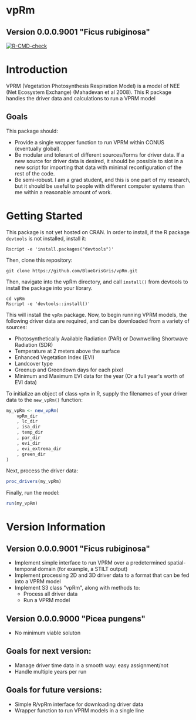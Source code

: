 # vpRm
## Version 0.0.0.9001 "Ficus rubiginosa"

<!-- badges: start -->
[![R-CMD-check](https://github.com/BlueGrisGris/vpRm/workflows/R-CMD-check/badge.svg)](https://github.com/BlueGrisGris/vpRm/actions)
<!-- badges: end -->

# Introduction

VPRM (Vegetation Photosynthesis Respiration Model) is a model of NEE (Net Ecosystem Exchange) (Mahadevan et al 2008).  This R package handles the driver data and calculations to run a VPRM model

## Goals
This package should:
- Provide a single wrapper function to run VPRM within CONUS (eventually global).
- Be modular and tolerant of different sources/forms for driver data.  If a new source for driver data is desired, it should be possible to slot in a new script for importing that data with minimal reconfiguration of the rest of the code. 
- Be semi-robust. I am a grad student, and this is one part of my research, but it should be useful to people with different computer systems than me within a reasonable amount of work.

# Getting Started
This package is not yet hosted on CRAN.  In order to install, if the R package `devtools` is not installed, install it:
``` 
Rscript -e 'install.packages("devtools")'
```

Then, clone this repository:

```
git clone https://github.com/BlueGrisGris/vpRm.git
```

Then, navigate into the vpRm directory, and call `install()` from devtools to install the package into your library. 

```
cd vpRm
Rscript -e 'devtools::install()'
```
This will install the `vpRm` package.  Now, to begin running VPRM models, the following driver data are required, and can be downloaded from a variety of sources:
- Photosynthetically Available Radiation (PAR) or Downwelling Shortwave Radiation (SDR)
- Temperature at 2 meters above the surface
- Enhanced Vegetation Index (EVI)
- Landcover type
- Greenup and Greendown days for each pixel 
- Minimum and Maximum EVI data for the year (Or a full year's worth of EVI data)

To initialize an object of class `vpRm` in R, supply the filenames of your driver data to the `new_vpRm()` function:

```R
my_vpRm <- new_vpRm(
	vpRm_dir
	, lc_dir
	, isa_dir
	, temp_dir
	, par_dir
	, evi_dir
	, evi_extrema_dir
	, green_dir
)
```
Next, process the driver data:
```R
proc_drivers(my_vpRm)
```
Finally, run the model:
```R
run(my_vpRm)
```

# Version Information 

## Version 0.0.0.9001 "Ficus rubiginosa"
- Implement simple interface to run VPRM over a predetermined spatial-temporal domain (for example, a STILT output)
- Implement processing 2D and 3D driver data to a format that can be fed into a VPRM model
- Implement S3 class "vpRm", along with methods to:
	+ Process all driver data
	+ Run a VPRM model

## Version 0.0.0.9000 "Picea pungens"
- No minimum viable soluton


## Goals for next version:
- Manage driver time data in a smooth way: easy assignment/not
- Handle multiple years per run
## Goals for future versions:
- Simple R/vpRm interface for downloading driver data 
- Wrapper function to run VPRM models in a single line
